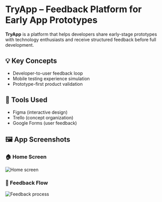 # TryApp – Feedback Platform for Early App Prototypes

**TryApp** is a platform that helps developers share early-stage prototypes with technology enthusiasts and receive structured feedback before full development.

## 💡 Key Concepts

- Developer-to-user feedback loop
- Mobile testing experience simulation
- Prototype-first product validation

## 📐 Tools Used

- Figma (interactive design)
- Trello (concept organization)
- Google Forms (user feedback)

## 🖼️ App Screenshots

### 🏠 Home Screen
![Home screen]([https://github.com/ReemaAlharthy/TryApp-Prototype/commit/4118130056dfae47999d16283b733e977b0cf259#r159889459](https://github.com/ReemaAlharthy/TryApp-Prototype/blob/main/AI%20analysis.png?raw=true))

### 📝 Feedback Flow
![Feedback process](images/feedback-flow.png)
